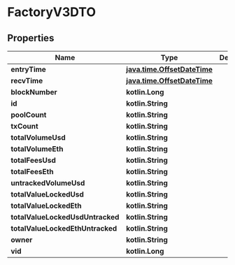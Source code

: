 
# FactoryV3DTO

## Properties
Name | Type | Description | Notes
------------ | ------------- | ------------- | -------------
**entryTime** | [**java.time.OffsetDateTime**](java.time.OffsetDateTime.md) |  |  [optional]
**recvTime** | [**java.time.OffsetDateTime**](java.time.OffsetDateTime.md) |  |  [optional]
**blockNumber** | **kotlin.Long** |  |  [optional]
**id** | **kotlin.String** |  |  [optional]
**poolCount** | **kotlin.String** |  |  [optional]
**txCount** | **kotlin.String** |  |  [optional]
**totalVolumeUsd** | **kotlin.String** |  |  [optional]
**totalVolumeEth** | **kotlin.String** |  |  [optional]
**totalFeesUsd** | **kotlin.String** |  |  [optional]
**totalFeesEth** | **kotlin.String** |  |  [optional]
**untrackedVolumeUsd** | **kotlin.String** |  |  [optional]
**totalValueLockedUsd** | **kotlin.String** |  |  [optional]
**totalValueLockedEth** | **kotlin.String** |  |  [optional]
**totalValueLockedUsdUntracked** | **kotlin.String** |  |  [optional]
**totalValueLockedEthUntracked** | **kotlin.String** |  |  [optional]
**owner** | **kotlin.String** |  |  [optional]
**vid** | **kotlin.Long** |  |  [optional]



